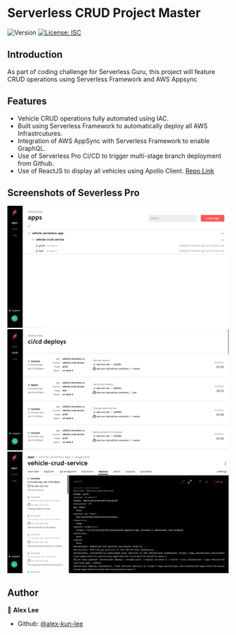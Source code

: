 <h1>Serverless CRUD Project Master</h1>
<p>
  <img alt="Version" src="https://img.shields.io/badge/version-1.0.0-blue.svg?cacheSeconds=2592000" />
  <a href="#" target="_blank">
    <img alt="License: ISC" src="https://img.shields.io/badge/License-ISC-yellow.svg" />
  </a>
</p>

## Introduction

As part of coding challenge for Serverless Guru, this project will feature CRUD operations using Serverless Framework and AWS Appsync

## Features

- Vehicle CRUD operations fully automated using IAC.
- Built using Serverless Framework to automatically deploy all AWS Infrastrcutures.
- Integration of AWS AppSync with Serverless Framework to enable GraphQL.
- Use of Serverless Pro CI/CD to trigger multi-stage branch deployment from Github.
- Use of ReactJS to display all vehicles using Apollo Client. [Repo Link](https://github.com/alex-kun-lee/vehicle-react-app)

## Screenshots of Severless Pro
<img src="src/img/img1.png" width="700"/>
<img src="src/img/img2.png" width="700"/>
<img src="src/img/img3.png" width="700"/>


## Author

👤 **Alex Lee**

* Github: [@alex-kun-lee](https://github.com/alex-kun-lee)